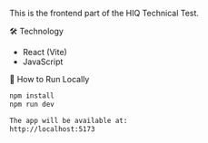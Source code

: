 This is the frontend part of the HIQ Technical Test.

🛠️ Technology
- React (Vite)
- JavaScript

🚀 How to Run Locally

```bash
npm install
npm run dev

The app will be available at:
http://localhost:5173